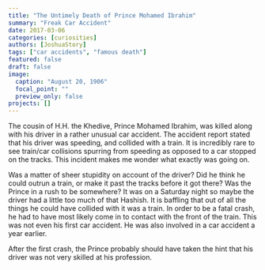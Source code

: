 ```yaml
---
title: "The Untimely Death of Prince Mohamed Ibrahim"
summary: "Freak Car Accident"
date: 2017-03-06
categories: [curiosities]
authors: [JoshuaStory]
tags: ["car accidents", "famous death"]
featured: false
draft: false
image:
  caption: "August 20, 1906"
  focal_point: ""
  preview_only: false
projects: []
---
```

The cousin of H.H. the Khedive, Prince Mohamed Ibrahim, was killed along with his driver in a rather unusual car accident. The accident report stated that his driver was speeding, and collided with a train. It is incredibly rare to see train/car collisions spurring from speeding as opposed to a car stopped on the tracks. This incident makes me wonder what exactly was going on.

Was a matter of sheer stupidity on account of the driver? Did he think he could outrun a train, or make it past the tracks before it got there? Was the Prince in a rush to be somewhere? It was on a Saturday night so maybe the driver had a little too much of that Hashish. It is baffling that out of all the things he could have collided with it was a train. In order to be a fatal crash, he had to have most likely come in to contact with the front of the train. This was not even his first car accident. He was also involved in a car accident a year earlier.

After the first crash, the Prince probably should have taken the hint that his driver was not very skilled at his profession.
